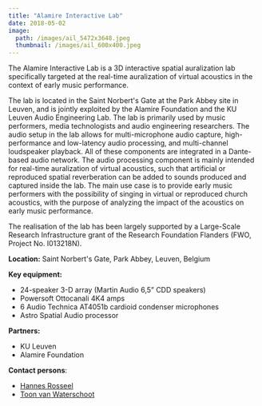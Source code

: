 ```yaml
---
title: "Alamire Interactive Lab"
date: 2018-05-02
image: 
  path: /images/ail_5472x3648.jpeg
  thumbnail: /images/ail_600x400.jpeg
---
```


The Alamire Interactive Lab is a 3D interactive spatial auralization lab specifically targeted at the real-time auralization of virtual acoustics in the context of early music performance.

The lab is located in the Saint Norbert's Gate at the Park Abbey site in Leuven, and is jointly exploited by the Alamire Foundation and the KU Leuven Audio Engineering Lab. The lab is primarily used by music performers, media technologists and audio engineering researchers. The audio setup in the lab allows for multi-microphone audio capture, high-performance and low-latency audio processing, and multi-channel loudspeaker playback. All of these components are integrated in a Dante-based audio network. The audio processing component is mainly intended for real-time auralization of virtual acoustics, such that artificial or reproduced spatial reverberation can be added to sounds produced and captured inside the lab. The main use case is to provide early music performers with the possibility of singing in virtual or reproduced church acoustics, with the purpose of analyzing the impact of the acoustics on early music performance.

The realisation of the lab has been largely supported by a Large-Scale Research Infrastructure grant of the Research Foundation Flanders (FWO, Project No. I013218N).

**Location:**	Saint Norbert's Gate, Park Abbey, Leuven, Belgium

**Key equipment:** 
* 24-speaker 3-D array (Martin Audio 6,5” CDD speakers)
* Powersoft Ottocanali 4K4 amps
* 6 Audio Technica AT4051b cardioid condenser microphones
* Astro Spatial Audio processor

**Partners:** 
* KU Leuven
* Alamire Foundation

**Contact persons**:
* [Hannes Rosseel](/team/hannes_rosseel)
* [Toon van Waterschoot](/team/toon_vanwaterschoot)
